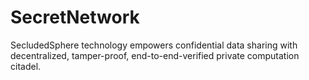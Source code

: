 # SecretNetwork
SecludedSphere technology empowers confidential data sharing with decentralized, tamper-proof, end-to-end-verified private computation citadel.
